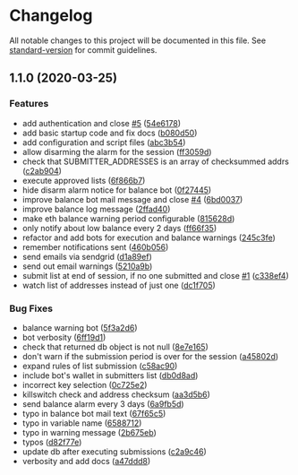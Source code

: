 # Changelog

All notable changes to this project will be documented in this file. See [standard-version](https://github.com/conventional-changelog/standard-version) for commit guidelines.

## 1.1.0 (2020-03-25)


### Features

* add authentication and close [#5](https://github.com/kleros/governor-bot/issues/5) ([54e6178](https://github.com/kleros/governor-bot/commit/54e6178a981f2df57f0c9d45715fd0ebed0fa1a3))
* add basic startup code and fix docs ([b080d50](https://github.com/kleros/governor-bot/commit/b080d502131b4d56ac3e90c1d6a45b11ea704552))
* add configuration and script files ([abc3b54](https://github.com/kleros/governor-bot/commit/abc3b54786bacf33bfaf40e6fc9e166e5747ac64))
* allow disarming the alarm for the session ([ff3059d](https://github.com/kleros/governor-bot/commit/ff3059d8e3fc0c5ec92050a4b8b68c4ede4086d4))
* check that SUBMITTER_ADDRESSES is an array of checksummed addrs ([c2ab904](https://github.com/kleros/governor-bot/commit/c2ab9042d0ce624bffb553f1cc71aa71902394a4))
* execute approved lists ([6f866b7](https://github.com/kleros/governor-bot/commit/6f866b74a70551abedd3a1bb468c13eeecf13531))
* hide disarm alarm notice for balance bot ([0f27445](https://github.com/kleros/governor-bot/commit/0f27445a5b35e2ec8c43e6bf673dbd35b7e1a5a9))
* improve balance bot mail message and close [#4](https://github.com/kleros/governor-bot/issues/4) ([6bd0037](https://github.com/kleros/governor-bot/commit/6bd00377808ad8c3d618d17c04ccf91d5ee58798))
* improve balance log message ([2ffad40](https://github.com/kleros/governor-bot/commit/2ffad4008ba020cf3097ba1658f894aecac9552e))
* make eth balance warning period configurable ([815628d](https://github.com/kleros/governor-bot/commit/815628d368248850d676f39e94bd48ed8516b1fe))
* only notify about low balance every 2 days ([ff66f35](https://github.com/kleros/governor-bot/commit/ff66f3539853f98bf02066870461201ea110e13b))
* refactor and add bots for execution and balance warnings ([245c3fe](https://github.com/kleros/governor-bot/commit/245c3fee1211d3b90c0531bcffe0988459dc96d1))
* remember notifications sent ([460b056](https://github.com/kleros/governor-bot/commit/460b05684da4684b0938249a7cad16a81f2ba359))
* send emails via sendgrid ([d1a89ef](https://github.com/kleros/governor-bot/commit/d1a89ef38e5b545e253ae2c8b5efffbe9f21f0c5))
* send out email warnings ([5210a9b](https://github.com/kleros/governor-bot/commit/5210a9b203b3ff3af53c4ce7dee58dc30b1467c5))
* submit list at end of session, if no one submitted and close [#1](https://github.com/kleros/governor-bot/issues/1) ([c338ef4](https://github.com/kleros/governor-bot/commit/c338ef4719a8c4416ed8d291cb8c413d2b2e0868))
* watch list of addresses instead of just one ([dc1f705](https://github.com/kleros/governor-bot/commit/dc1f70544629fdabbdb526e17ead253b32cfe6a9))


### Bug Fixes

* balance warning bot ([5f3a2d6](https://github.com/kleros/governor-bot/commit/5f3a2d62842746f14f77cbd63cc81415f4538fdc))
* bot verbosity ([6ff19d1](https://github.com/kleros/governor-bot/commit/6ff19d1be66e09c603eba8a33dcd7a6c9f831a74))
* check that returned db object is not null ([8e7e165](https://github.com/kleros/governor-bot/commit/8e7e165a0606c95d188e37f0fc313317d0b6e637))
* don't warn if the submission period is over for the session ([a45802d](https://github.com/kleros/governor-bot/commit/a45802d3cad9874b4332ca827fe8a9153a0cc668))
* expand rules of list submission ([c58ac90](https://github.com/kleros/governor-bot/commit/c58ac90cbf0cf4872fc417f32bab2b3fe4fc8f6f))
* include bot's wallet in submitters list ([db0d8ad](https://github.com/kleros/governor-bot/commit/db0d8ada703d040deba389f402e82f2608e73558))
* incorrect key selection ([0c725e2](https://github.com/kleros/governor-bot/commit/0c725e28e3bb5984653f2f9a45afd547022f7c11))
* killswitch check and address checksum ([aa3d5b6](https://github.com/kleros/governor-bot/commit/aa3d5b647b15e6ac9cafd3b3c9c01612a9594ab4))
* send balance alarm every 3 days ([6a9fb5d](https://github.com/kleros/governor-bot/commit/6a9fb5d0f32626a9f60b5e19bc964a5de4368a43))
* typo in balance bot mail text ([67f65c5](https://github.com/kleros/governor-bot/commit/67f65c53862a60147db2e320e0ce1407ce55e1cf))
* typo in variable name ([6588712](https://github.com/kleros/governor-bot/commit/6588712043c7bc7b74d16a4c3785f826330c61ac))
* typo in warning message ([2b675eb](https://github.com/kleros/governor-bot/commit/2b675ebfd9d90e0051e0d14dc0fe661b1977a307))
* typos ([d82f77e](https://github.com/kleros/governor-bot/commit/d82f77e610596015436b2ce69f1ed50cc22133e2))
* update db after executing submissions ([c2a9c46](https://github.com/kleros/governor-bot/commit/c2a9c46b159e709135f6b7ab9563b7e20292627b))
* verbosity and add docs ([a47ddd8](https://github.com/kleros/governor-bot/commit/a47ddd8b24ec19ddfd3bfb653c5ef71483f4e7d0))
